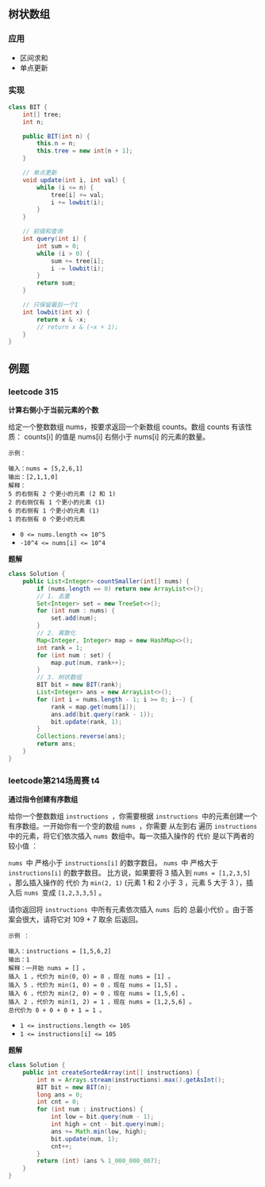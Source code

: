 ## 树状数组

### 应用

- 区间求和
- 单点更新

### 实现

```java
class BIT {
    int[] tree;
    int n;

    public BIT(int n) {
        this.n = n;
        this.tree = new int[n + 1];
    }

    // 单点更新
    void update(int i, int val) {
        while (i <= n) {
            tree[i] += val;
            i += lowbit(i);
        }
    }

    // 前缀和查询
    int query(int i) {
        int sum = 0;
        while (i > 0) {
            sum += tree[i];
            i -= lowbit(i);
        }
        return sum;
    }

    // 只保留最后一个1
    int lowbit(int x) {
        return x & -x;
        // return x & (~x + 1);
    }
}
```

## 例题

### leetcode 315

**计算右侧小于当前元素的个数**

给定一个整数数组 nums，按要求返回一个新数组 counts。数组 counts 有该性质： counts[i] 的值是  nums[i] 右侧小于 nums[i] 的元素的数量。

 ```
示例：

输入：nums = [5,2,6,1]
输出：[2,1,1,0] 
解释：
5 的右侧有 2 个更小的元素 (2 和 1)
2 的右侧仅有 1 个更小的元素 (1)
6 的右侧有 1 个更小的元素 (1)
1 的右侧有 0 个更小的元素
 ```

- `0 <= nums.length <= 10^5`
- `-10^4 <= nums[i] <= 10^4`

**题解**

```java
class Solution {
    public List<Integer> countSmaller(int[] nums) {
        if (nums.length == 0) return new ArrayList<>();
        // 1. 去重
        Set<Integer> set = new TreeSet<>();
        for (int num : nums) {
            set.add(num);
        }
        // 2. 离散化
        Map<Integer, Integer> map = new HashMap<>();
        int rank = 1;
        for (int num : set) {
            map.put(num, rank++);
        }
        // 3. 树状数组
        BIT bit = new BIT(rank);
        List<Integer> ans = new ArrayList<>();
        for (int i = nums.length - 1; i >= 0; i--) {
            rank = map.get(nums[i]);
            ans.add(bit.query(rank - 1));
            bit.update(rank, 1);
        }
        Collections.reverse(ans);
        return ans;
    }
}
```

### leetcode第214场周赛 t4

**通过指令创建有序数组**

给你一个整数数组 `instructions `，你需要根据 `instructions `中的元素创建一个有序数组。一开始你有一个空的数组 `nums `，你需要 从左到右 遍历 `instructions `中的元素，将它们依次插入 `nums `数组中。每一次插入操作的 代价 是以下两者的 较小值 ：

`nums `中 严格小于  `instructions[i]` 的数字数目。
`nums `中 严格大于 ` instructions[i]` 的数字数目。
比方说，如果要将 3 插入到 `nums = [1,2,3,5]` ，那么插入操作的 代价 为 `min(2, 1)` (元素 1 和  2 小于 3 ，元素 5 大于 3 ），插入后 `nums `变成 `[1,2,3,3,5]` 。

请你返回将 `instructions `中所有元素依次插入 `nums `后的 总最小代价 。由于答案会很大，请将它对 109 + 7 取余 后返回。

```
示例 ：

输入：instructions = [1,5,6,2]
输出：1
解释：一开始 nums = [] 。
插入 1 ，代价为 min(0, 0) = 0 ，现在 nums = [1] 。
插入 5 ，代价为 min(1, 0) = 0 ，现在 nums = [1,5] 。
插入 6 ，代价为 min(2, 0) = 0 ，现在 nums = [1,5,6] 。
插入 2 ，代价为 min(1, 2) = 1 ，现在 nums = [1,2,5,6] 。
总代价为 0 + 0 + 0 + 1 = 1 。
```

- `1 <= instructions.length <= 105`
- `1 <= instructions[i] <= 105`

**题解**

```java
class Solution {
    public int createSortedArray(int[] instructions) {
        int n = Arrays.stream(instructions).max().getAsInt();
        BIT bit = new BIT(n);
        long ans = 0;
        int cnt = 0;
        for (int num : instructions) {
            int low = bit.query(num - 1);
            int high = cnt - bit.query(num);
            ans += Math.min(low, high);
            bit.update(num, 1);
            cnt++;
        }
        return (int) (ans % 1_000_000_007);
    }
}
```

